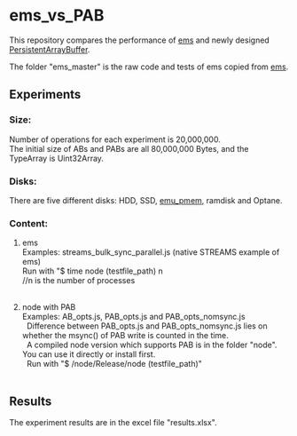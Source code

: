 # ems_vs_PAB

This repository compares the performance of [ems](https://www.npmjs.com/package/ems) and newly designed [PersistentArrayBuffer](https://github.com/how759/quicklake-js/blob/master/src/pab_doc.md).

The folder "ems_master" is the raw code and tests of ems copied from  [ems](https://github.com/SyntheticSemantics/ems).

## Experiments

### Size:
  Number of operations for each experiment is 20,000,000. <br>
  The initial size of ABs and PABs are all 80,000,000 Bytes, and the TypeArray is Uint32Array.
	
### Disks:
  There are five different disks: HDD, SSD, [emu_pmem](http://pmem.io/2016/02/22/pm-emulation.html), ramdisk and Optane.

### Content:
1. ems <br>
 Examples: streams_bulk_sync_parallel.js (native STREAMS example of ems) <br>
 Run with "$ time node (testfile_path) n  <br> 
 //n is the number of processes <br>  

2. node with PAB <br>
Examples: AB_opts.js, PAB_opts.js and PAB_opts_nomsync.js <br>  
Difference between PAB_opts.js and PAB_opts_nomsync.js lies on whether the msync() of PAB write is counted in the time. <br>  
A compiled node version which supports PAB is in the folder "node". You can use it directly or install first. <br>  
Run with "$ /node/Release/node (testfile_path)" <br>  

## Results
The experiment results are in the excel file "results.xlsx".
